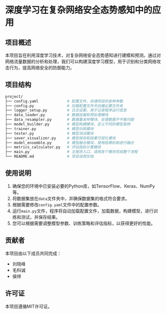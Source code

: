 # 深度学习在复杂网络安全态势感知中的应用
## 项目概述
本项目旨在利用深度学习技术，对复杂网络安全态势感知进行建模和预测。通过对网络流量数据的分析和处理，我们可以构建深度学习模型，用于识别和分类网络攻击行为，提高网络安全的防御能力。
## 项目结构
```bash
project/
├── config.yaml             # 配置文件，存储项目的各种参数
├── config.py               # 加载配置文件并创建必要文件夹
├── logger_setup.py         # 日志设置，用于记录程序运行信息
├── data_loader.py          # 数据加载和预处理模块
├── data_resampler.py       # 数据重采样模块，处理数据不平衡问题
├── model_builder.py        # 模型构建模块，定义不同的模型架构
├── trainer.py              # 模型训练模块
├── tester.py               # 模型测试模块
├── saver_visualizer.py     # 模型保存和结果可视化模块
├── model_ensemble.py       # 模型融合模块，使用投票机制进行融合
├── metrics_calculator.py   # 评估指标计算模块
├── main.py                 # 主程序入口，调用各个模块完成整个流程
└── README.md               # 项目说明文档
```
## 使用说明
1. 确保您的环境中已安装必要的Python库，如TensorFlow、Keras、NumPy等。
2. 将数据集放在`data`文件夹中，并确保数据集的格式符合要求。
3. 根据需要修改`config.yaml`文件中的配置参数。
4. 运行`main.py`文件，程序将自动加载配置文件，加载数据，构建模型，进行训练和测试，并保存结果。
5. 您可以根据需要调整模型参数、训练策略和评估指标，以获得更好的性能。
## 贡献者
本项目由以下成员共同完成：
- 刘晓峰
- 毛科诚
- 侯祥

## 许可证
本项目遵循MIT许可证。